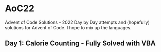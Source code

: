 # AoC22
Advent of Code Solutions - 2022
Day by Day attempts and (hopefully) solutions for Advent of Code.
I hope to mix up the languages.

## Day 1: Calorie Counting - Fully Solved with VBA
